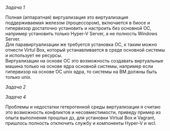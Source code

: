 *Задача 1*  

Полная (аппаратная) виртуализация это виртуализация поддерживаемая железом (процессором), включается в биосе и гипервизор достаточно установить и настроить без основной ОС, например установить только Hyper-V Server, а не полность Windows Server.  
Для паравиртуализации же требуется установка ОС, к таким можно отнести Virtul Box, который устанавливается в среде основной системы и использует ее ресурсы.  
Виртуализации на основе ОС это возможность создавать виртуальные машина только на основе ядра основной системы, например если гипервизор на основе ОС unix ядра, то системы на ВМ должны быть только unix.  

*Задача 2*  
















*Задача 4*  

Проблемы и недостатки гетерогенной среды виртуализации я считаю это возможность конфликтов и несовместимости, приведу пример из опыта выполнения прошлых дз, для установки Virtual Box и Vagrant, пришлось полность отключить службу и компоненты Hyper-V и wcl.  


